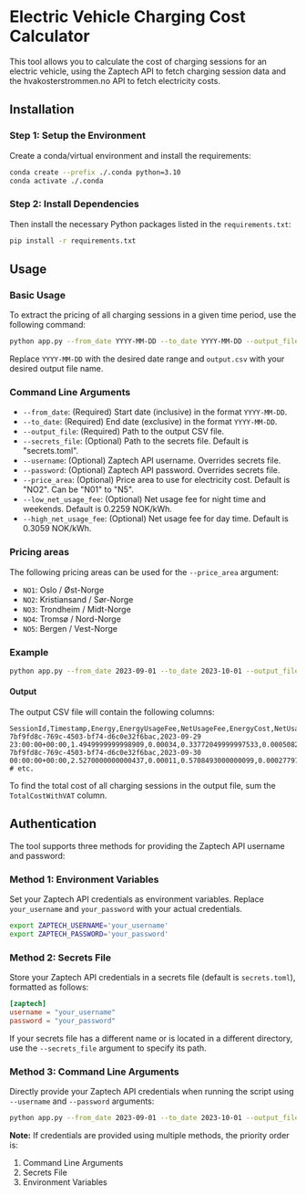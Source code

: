 # Electric Vehicle Charging Cost Calculator

This tool allows you to calculate the cost of charging sessions for an electric vehicle, using the Zaptech API to fetch charging session data and the hvakosterstrommen.no API to fetch electricity costs.

## Installation

### Step 1: Setup the Environment
Create a conda/virtual environment and install the requirements:

```bash
conda create --prefix ./.conda python=3.10
conda activate ./.conda
```
### Step 2: Install Dependencies
Then install the necessary Python packages listed in the `requirements.txt`:

```bash
pip install -r requirements.txt
```

## Usage

### Basic Usage
To extract the pricing of all charging sessions in a given time period, use the following command:

```bash
python app.py --from_date YYYY-MM-DD --to_date YYYY-MM-DD --output_file output.csv
```
Replace `YYYY-MM-DD` with the desired date range and `output.csv` with your desired output file name.

### Command Line Arguments

- `--from_date`: (Required) Start date (inclusive) in the format `YYYY-MM-DD`.
- `--to_date`: (Required) End date (exclusive) in the format `YYYY-MM-DD`.
- `--output_file`: (Required) Path to the output CSV file.
- `--secrets_file`: (Optional) Path to the secrets file. Default is "secrets.toml".
- `--username`: (Optional) Zaptech API username. Overrides secrets file.
- `--password`: (Optional) Zaptech API password. Overrides secrets file.
- `--price_area`: (Optional) Price area to use for electricity cost. Default is "NO2". Can be "N01" to "N5".
- `--low_net_usage_fee`: (Optional) Net usage fee for night time and weekends. Default is 0.2259 NOK/kWh.
- `--high_net_usage_fee`: (Optional) Net usage fee for day time. Default is 0.3059 NOK/kWh.

### Pricing areas

The following pricing areas can be used for the `--price_area` argument:

- `NO1`: Oslo / Øst-Norge
- `NO2`: Kristiansand / Sør-Norge
- `NO3`: Trondheim / Midt-Norge
- `NO4`: Tromsø / Nord-Norge
- `NO5`: Bergen / Vest-Norge

### Example
```bash
python app.py --from_date 2023-09-01 --to_date 2023-10-01 --output_file output.csv
```

#### Output
The output CSV file will contain the following columns:
```csv
SessionId,Timestamp,Energy,EnergyUsageFee,NetUsageFee,EnergyCost,NetUsageCost,TotalCostNoVat,TotalCostWithVAT,CostCurrency
7bf9fd8c-769c-4503-bf74-d6c0e32f6bac,2023-09-29 23:00:00+00:00,1.4949999999998909,0.00034,0.33772049999997533,0.000508299999999963,0.33772049999997533,0.3382287999999753,0.42278599999996913,NOK
7bf9fd8c-769c-4503-bf74-d6c0e32f6bac,2023-09-30 00:00:00+00:00,2.5270000000000437,0.00011,0.5708493000000099,0.0002779700000000048,0.5708493000000099,0.5711272700000098,0.7139090875000123,NOK
# etc.
```
To find the total cost of all charging sessions in the output file, sum the `TotalCostWithVAT` column.

## Authentication

The tool supports three methods for providing the Zaptech API username and password:

### Method 1: Environment Variables
Set your Zaptech API credentials as environment variables. Replace `your_username` and `your_password` with your actual credentials.
```bash
export ZAPTECH_USERNAME='your_username'
export ZAPTECH_PASSWORD='your_password'
```

### Method 2: Secrets File
Store your Zaptech API credentials in a secrets file (default is `secrets.toml`), formatted as follows:

```toml
[zaptech]
username = "your_username"
password = "your_password"
```
If your secrets file has a different name or is located in a different directory, use the `--secrets_file` argument to specify its path.

### Method 3: Command Line Arguments
Directly provide your Zaptech API credentials when running the script using `--username` and `--password` arguments:

```bash
python app.py --from_date 2023-09-01 --to_date 2023-10-01 --output_file output.csv --username your_username --password your_password
```

**Note:** If credentials are provided using multiple methods, the priority order is: 
1. Command Line Arguments
2. Secrets File
3. Environment Variables